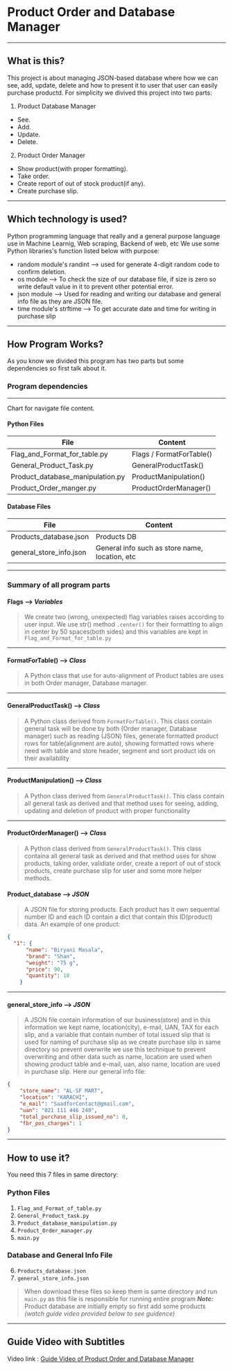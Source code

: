 # Product Order and Database Manager

---

## What is this?
This project is about managing JSON-based database where how we can see, add, update, delete and how to present it to user that user can easily purchase productd. For simplicity we divived this project into two parts: 

1. Product Database Manager
- See.
- Add.
- Update.
- Delete.

2. Product Order Manager
- Show product(with proper formatting).
- Take order.
- Create report of out of stock product(if any).
- Create purchase slip.

---

## Which technology is used?
Python programming language that really and a general purpose language use in Machine Learnig, Web scraping, Backend of web, etc
We use some Python libraries's function listed below with purpose:
- random module's randint --> used for generate 4-digit random code to confirm deletion.
- os module --> To check the size of our database file, if size is zero so write default value in it to prevent other potential error.
- json module --> Used for reading and writing our database and general info file as they are JSON file.
- time module's strftime --> To get accurate date and time for writing in purchase slip

---

## How Program Works?
As you know we divided this program has two parts but some dependencies so first talk about it.
### Program dependencies

---
Chart for navigate file content.
#### Python Files
| File | Content |
| --- | --- |
| Flag_and_Format_for_table.py | Flags / FormatForTable() |
| General_Product_Task.py | GeneralProductTask()
| Product_database_manipulation.py | ProductManipulation() |
| Product_Order_manger.py | ProductOrderManager() |
#### Database Files
| File | Content |
| --- | --- |
| Products_database.json | Products DB |
| general_store_info.json | General info such as store name, location, etc |

---

### Summary of all program parts
#### Flags --> *Variables*
> We create two (wrong, unexpected) flag variables raises according to user input. We use str() method `.center()` for their formatting to align in center by 50 spaces(both sides) and this variables are kept in `Flag_and_Format_for_table.py` 

---

#### FormatForTable()  --> *Class*
> A Python class that use for auto-alignment of Product tables are uses in both Order manager, Database manager.

---

#### GeneralProductTask() --> *Class*
> A Python class derived from `FormatForTable()`. This class contain general task will be done by both (Order manager, Database manager) such as reading (JSON) files, generate formatted product rows for table(alignment are auto), showing formatted rows where need with table and store header, segment and sort product ids on their availability

--- 

#### ProductManipulation() --> *Class*
> A Python class derived from `GeneralProductTask()`. This class contain all general task as derived and that method uses for seeing, adding, updating and deletion of product with proper functionality

---

#### ProductOrderManager() --> *Class*
> A Python class derived from `GeneralProductTask()`. This class containa all general task as derived and that method uses for show products, taking order, validiate order, create a report of out of stock products, create purchase slip for user and some more helper methods. 

#### Product_database --> *JSON*
> A JSON file for storing products. Each product has it own sequential number ID and each ID contain a dict that contain this ID(product) data.
An example of one product:
```json
{
  "1": {
      "name": "Biryani Masala",
      "brand": "Shan",
      "weight": "75 g",
      "price": 90,
      "quantity": 10
    }
```

---

#### general_store_info --> *JSON*
> A JSON file contain information of our business(store) and in this information we kept name, location(city), e-mail, UAN, TAX for each slip, and a variable that contain number of total issued slip that is used for naming of purchase slip as we create purchase slip in same directory so prevent overwrite we use this technique to prevent overwriting and other data such as name, location are used when showing product table and e-mail, uan, also name, location are used in purchase slip.
Here our general info file:
```json
{
    "store_name": "AL-SF MART",
    "location": "KARACHI",
    "e_mail": "SaadforContact@gmail.com",
    "uan": "021 111 446 248",
    "total_purchase_slip_issued_no": 0,
    "fbr_pos_charges": 1
}
```

---

####


## How to use it?
You need this 7 files in same directory:
### Python Files
1. `Flag_and_Format_of_table.py`
2. `General_Product_task.py`
3. `Product_database_manipulation.py`
4. `Product_Order_manager.py`
5. `main.py` 
### Database and General Info File
6. `Products_database.json`
7. `general_store_info.json`

> When download these files so keep them is same directory and run `main.py` as this file is responsible for running entire program
_**Note:**_ Product database are initially empty so first add some products *(watch guide video provided below to see guidence)*

---

## Guide Video with Subtitles
Video link : [Guide Video of Product Order and Database Manager](https://drive.google.com/file/d/15z5b1iZ7i4-6SLeBxhtS5PwEAl8yujhE/view?usp=sharing)
